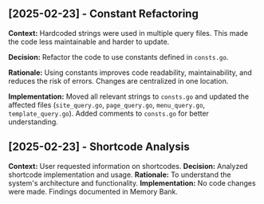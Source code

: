 ## [2025-02-23] - Constant Refactoring
**Context:** Hardcoded strings were used in multiple query files. This made the code less maintainable and harder to update.

**Decision:** Refactor the code to use constants defined in `consts.go`.

**Rationale:** Using constants improves code readability, maintainability, and reduces the risk of errors. Changes are centralized in one location.

**Implementation:** Moved all relevant strings to `consts.go` and updated the affected files (`site_query.go`, `page_query.go`, `menu_query.go`, `template_query.go`). Added comments to `consts.go` for better understanding.

## [2025-02-23] - Shortcode Analysis
**Context:** User requested information on shortcodes.
**Decision:** Analyzed shortcode implementation and usage.
**Rationale:** To understand the system's architecture and functionality.
**Implementation:** No code changes were made. Findings documented in Memory Bank.